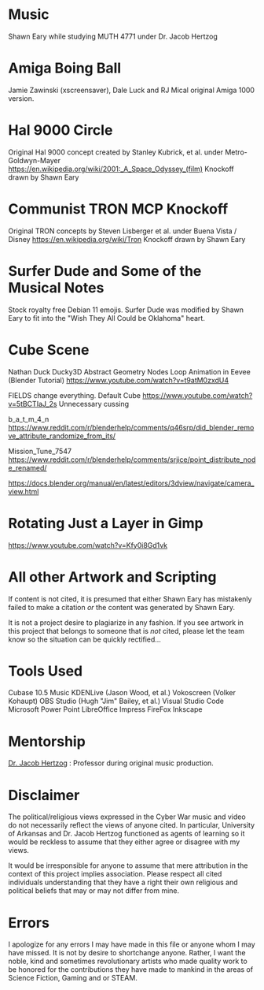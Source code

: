 <!-- 
https://www.markdownguide.org/cheat-sheet
https://stackoverflow.com/questions/4823468/comments-in-markdown
-->
# Music
Shawn Eary while studying MUTH 4771 under Dr. Jacob Hertzog 

# Amiga Boing Ball
Jamie Zawinski (xscreensaver), Dale Luck and RJ Mical original Amiga 1000 version.

# Hal 9000 Circle
Original Hal 9000 concept created by Stanley Kubrick, et al. 
under Metro-Goldwyn-Mayer
https://en.wikipedia.org/wiki/2001:_A_Space_Odyssey_(film) 
Knockoff drawn by Shawn Eary

# Communist TRON MCP Knockoff
Original TRON concepts by Steven Lisberger et al.
under Buena Vista / Disney
https://en.wikipedia.org/wiki/Tron
Knockoff drawn by Shawn Eary

# Surfer Dude and Some of the Musical Notes
Stock royalty free Debian 11 emojis. 
Surfer Dude was modified by Shawn Eary to fit into the
"Wish They All Could be Oklahoma" heart.

# Cube Scene
Nathan Duck Ducky3D
Abstract Geometry Nodes Loop Animation in Eevee (Blender Tutorial)
https://www.youtube.com/watch?v=t9atM0zxdU4 

FIELDS change everything.
Default Cube
https://www.youtube.com/watch?v=5tBCTIaJ_2s
Unnecessary cussing

b_a_t_m_4_n
https://www.reddit.com/r/blenderhelp/comments/q46srp/did_blender_remove_attribute_randomize_from_its/

Mission_Tune_7547
https://www.reddit.com/r/blenderhelp/comments/srjice/point_distribute_node_renamed/

https://docs.blender.org/manual/en/latest/editors/3dview/navigate/camera_view.html

# Rotating Just a Layer in Gimp
https://www.youtube.com/watch?v=Kfy0i8Gd1vk

# All other Artwork and Scripting
If content is not cited, it is presumed that either Shawn Eary has mistakenly failed to make a citation *or* the content was generated by Shawn Eary.

It is not a project desire to plagiarize in any fashion. If you see artwork in this project that belongs to someone that is *not* cited, please let the team know so the situation can be quickly rectified...

# Tools Used
Cubase 10.5 Music
KDENLive (Jason Wood, et al.)
Vokoscreen (Volker Kohaupt)
OBS Studio (Hugh "Jim" Bailey, et al.)
Visual Studio Code
Microsoft Power Point
LibreOffice Impress 
FireFox
Inkscape

# Mentorship
[Dr. Jacob Hertzog](https://fulbright.uark.edu/departments/music/faculty-and-staff/index/uid/jhertzog/name/Jacob-Hertzog/) : 
Professor during original music production.

# Disclaimer
The political/religious views expressed in the Cyber War music and video do not necessarily reflect the views of anyone cited. In particular, University of Arkansas and Dr. Jacob Hertzog functioned as agents of learning so it would be reckless to assume that they either agree or disagree with my views.

It would be irresponsible for anyone to assume that mere attribution in the context of this project implies association. Please respect all cited individuals understanding that they have a right their own religious and political beliefs that may or may not differ from mine.

# Errors
I apologize for any errors I may have made in this file or anyone whom I may have missed. It is not by desire to shortchange anyone. Rather, I want the noble, kind and sometimes revolutionary artists who made quality work to be honored for the contributions they have made to mankind in the areas of Science Fiction, Gaming and or STEAM.